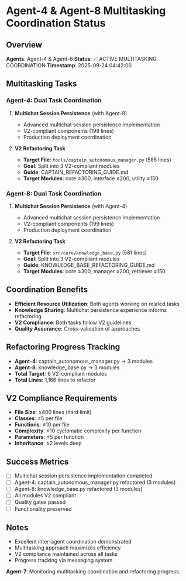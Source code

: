 # Agent-4 & Agent-8 Multitasking Coordination Status

## Overview
**Agents**: Agent-4 & Agent-8
**Status**: ✅ ACTIVE MULTITASKING COORDINATION
**Timestamp**: 2025-09-24 04:42:00

## Multitasking Tasks

### Agent-4: Dual Task Coordination
1. **Multichat Session Persistence** (with Agent-8)
   - Advanced multichat session persistence implementation
   - V2-compliant components (199 lines)
   - Production deployment coordination

2. **V2 Refactoring Task**
   - **Target File**: `tools/captain_autonomous_manager.py` (585 lines)
   - **Goal**: Split into 3 V2-compliant modules
   - **Guide**: CAPTAIN_REFACTORING_GUIDE.md
   - **Target Modules**: core ≤300, interface ≤200, utility ≤150

### Agent-8: Dual Task Coordination
1. **Multichat Session Persistence** (with Agent-4)
   - Advanced multichat session persistence implementation
   - V2-compliant components (199 lines)
   - Production deployment coordination

2. **V2 Refactoring Task**
   - **Target File**: `src/core/knowledge_base.py` (581 lines)
   - **Goal**: Split into 3 V2-compliant modules
   - **Guide**: KNOWLEDGE_BASE_REFACTORING_GUIDE.md
   - **Target Modules**: core ≤300, manager ≤200, retriever ≤150

## Coordination Benefits
- **Efficient Resource Utilization**: Both agents working on related tasks
- **Knowledge Sharing**: Multichat persistence experience informs refactoring
- **V2 Compliance**: Both tasks follow V2 guidelines
- **Quality Assurance**: Cross-validation of approaches

## Refactoring Progress Tracking
- **Agent-4**: captain_autonomous_manager.py → 3 modules
- **Agent-8**: knowledge_base.py → 3 modules
- **Total Target**: 6 V2-compliant modules
- **Total Lines**: 1,166 lines to refactor

## V2 Compliance Requirements
- **File Size**: ≤400 lines (hard limit)
- **Classes**: ≤5 per file
- **Functions**: ≤10 per file
- **Complexity**: ≤10 cyclomatic complexity per function
- **Parameters**: ≤5 per function
- **Inheritance**: ≤2 levels deep

## Success Metrics
- [ ] Multichat session persistence implementation completed
- [ ] Agent-4: captain_autonomous_manager.py refactored (3 modules)
- [ ] Agent-8: knowledge_base.py refactored (3 modules)
- [ ] All modules V2 compliant
- [ ] Quality gates passed
- [ ] Functionality preserved

## Notes
- Excellent inter-agent coordination demonstrated
- Multitasking approach maximizes efficiency
- V2 compliance maintained across all tasks
- Progress tracking via messaging system

**Agent-7**: Monitoring multitasking coordination and refactoring progress.




